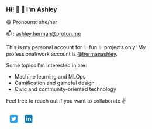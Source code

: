 ### Hi! :wave: :woman: I'm Ashley

😄 Pronouns: she/her

📫 : ashley.herman@proton.me

This is my personal account for :sparkles: fun :sparkles: projects only! My professional/work account is [@hermanashley](https://github.com/hermanashley). 

Some topics I'm interested in are:

- Machine learning and MLOps
- Gamification and gameful design 
- Civic and community-oriented technology

Feel free to reach out if you want to collaborate :v:

<a href="https://twitter.com/trashleycodes">
  <img align="left" alt="Twitter" width="21px" style="padding:10px" src="https://raw.githubusercontent.com/edent/SuperTinyIcons/099dc12b59179d07d534069bc8551718f786d91a/images/svg/twitter.svg" />
</a>
<a href="https://www.linkedin.com/in/hermanashley/">
  <img align="left" alt="Ashley Herman Linkedin" width="21px"  style="padding:10px" src="https://raw.githubusercontent.com/edent/SuperTinyIcons/099dc12b59179d07d534069bc8551718f786d91a/images/svg/linkedin.svg" />
</a>

